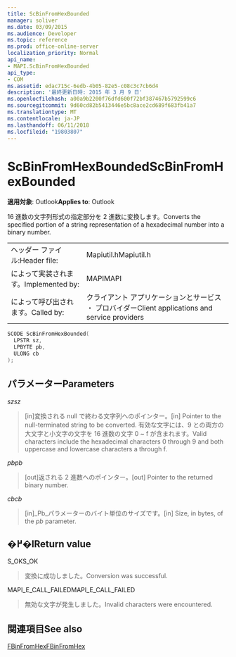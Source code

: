 ```yaml
---
title: ScBinFromHexBounded
manager: soliver
ms.date: 03/09/2015
ms.audience: Developer
ms.topic: reference
ms.prod: office-online-server
localization_priority: Normal
api_name:
- MAPI.ScBinFromHexBounded
api_type:
- COM
ms.assetid: edac715c-6edb-4b05-82e5-c08c3c7cb6d4
description: '最終更新日時: 2015 年 3 月 9 日'
ms.openlocfilehash: a00a9b2200f76dfd600f72bf387467b5792599c6
ms.sourcegitcommit: 9d60cd82b5413446e5bc8ace2cd689f683fb41a7
ms.translationtype: MT
ms.contentlocale: ja-JP
ms.lasthandoff: 06/11/2018
ms.locfileid: "19803807"
---
```

# <a name="scbinfromhexbounded"></a><span data-ttu-id="2b073-103">ScBinFromHexBounded</span><span class="sxs-lookup"><span data-stu-id="2b073-103">ScBinFromHexBounded</span></span>

  
  
<span data-ttu-id="2b073-104">**適用対象**: Outlook</span><span class="sxs-lookup"><span data-stu-id="2b073-104">**Applies to**: Outlook</span></span> 
  
<span data-ttu-id="2b073-105">16 進数の文字列形式の指定部分を 2 進数に変換します。</span><span class="sxs-lookup"><span data-stu-id="2b073-105">Converts the specified portion of a string representation of a hexadecimal number into a binary number.</span></span> 
  
|||
|:-----|:-----|
|<span data-ttu-id="2b073-106">ヘッダー ファイル:</span><span class="sxs-lookup"><span data-stu-id="2b073-106">Header file:</span></span>  <br/> |<span data-ttu-id="2b073-107">Mapiutil.h</span><span class="sxs-lookup"><span data-stu-id="2b073-107">Mapiutil.h</span></span>  <br/> |
|<span data-ttu-id="2b073-108">によって実装されます。</span><span class="sxs-lookup"><span data-stu-id="2b073-108">Implemented by:</span></span>  <br/> |<span data-ttu-id="2b073-109">MAPI</span><span class="sxs-lookup"><span data-stu-id="2b073-109">MAPI</span></span>  <br/> |
|<span data-ttu-id="2b073-110">によって呼び出されます。</span><span class="sxs-lookup"><span data-stu-id="2b073-110">Called by:</span></span>  <br/> |<span data-ttu-id="2b073-111">クライアント アプリケーションとサービス ・ プロバイダー</span><span class="sxs-lookup"><span data-stu-id="2b073-111">Client applications and service providers</span></span>  <br/> |
   
```cpp
SCODE ScBinFromHexBounded(
  LPSTR sz,
  LPBYTE pb,
  ULONG cb
);
```

## <a name="parameters"></a><span data-ttu-id="2b073-112">パラメーター</span><span class="sxs-lookup"><span data-stu-id="2b073-112">Parameters</span></span>

 <span data-ttu-id="2b073-113">_sz_</span><span class="sxs-lookup"><span data-stu-id="2b073-113">_sz_</span></span>
  
> <span data-ttu-id="2b073-114">[in]変換される null で終わる文字列へのポインター。</span><span class="sxs-lookup"><span data-stu-id="2b073-114">[in] Pointer to the null-terminated string to be converted.</span></span> <span data-ttu-id="2b073-115">有効な文字には、9 との両方の大文字と小文字の文字を 16 進数の文字 0 ~ f が含まれます。</span><span class="sxs-lookup"><span data-stu-id="2b073-115">Valid characters include the hexadecimal characters 0 through 9 and both uppercase and lowercase characters a through f.</span></span>
    
 <span data-ttu-id="2b073-116">_pb_</span><span class="sxs-lookup"><span data-stu-id="2b073-116">_pb_</span></span>
  
> <span data-ttu-id="2b073-117">[out]返される 2 進数へのポインター。</span><span class="sxs-lookup"><span data-stu-id="2b073-117">[out] Pointer to the returned binary number.</span></span>
    
 <span data-ttu-id="2b073-118">_cb_</span><span class="sxs-lookup"><span data-stu-id="2b073-118">_cb_</span></span>
  
> <span data-ttu-id="2b073-119">[in]_Pb_パラメーターのバイト単位のサイズです。</span><span class="sxs-lookup"><span data-stu-id="2b073-119">[in] Size, in bytes, of the  _pb_ parameter.</span></span> 
    
## <a name="return-value"></a><span data-ttu-id="2b073-120">�߂�l</span><span class="sxs-lookup"><span data-stu-id="2b073-120">Return value</span></span>

<span data-ttu-id="2b073-121">S_OK</span><span class="sxs-lookup"><span data-stu-id="2b073-121">S_OK</span></span>
  
> <span data-ttu-id="2b073-122">変換に成功しました。</span><span class="sxs-lookup"><span data-stu-id="2b073-122">Conversion was successful.</span></span>
    
<span data-ttu-id="2b073-123">MAPI_E_CALL_FAILED</span><span class="sxs-lookup"><span data-stu-id="2b073-123">MAPI_E_CALL_FAILED</span></span>
  
> <span data-ttu-id="2b073-124">無効な文字が発生しました。</span><span class="sxs-lookup"><span data-stu-id="2b073-124">Invalid characters were encountered.</span></span>
    
## <a name="see-also"></a><span data-ttu-id="2b073-125">関連項目</span><span class="sxs-lookup"><span data-stu-id="2b073-125">See also</span></span>



[<span data-ttu-id="2b073-126">FBinFromHex</span><span class="sxs-lookup"><span data-stu-id="2b073-126">FBinFromHex</span></span>](fbinfromhex.md)

